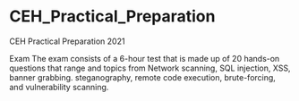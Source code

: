 # CEH_Practical_Preparation
CEH Practical Preparation 2021

Exam
The exam consists of a 6-hour test that is made up of 20 hands-on questions that range and topics from Network scanning, SQL injection, XSS, banner grabbing. steganography, remote code execution, brute-forcing, and vulnerability scanning.
